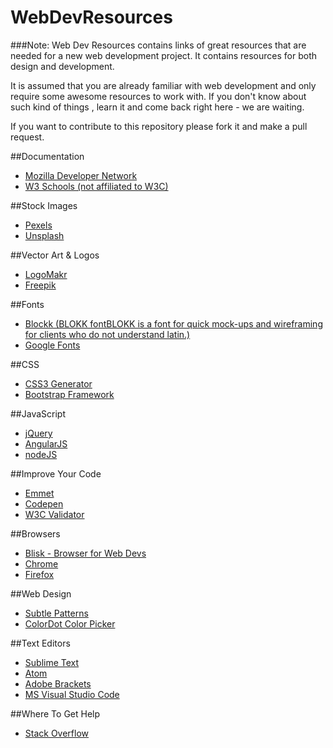 # WebDevResources
###Note:
Web Dev Resources contains links of great resources that are needed for a new web development project. It contains resources for both design and development.

It is assumed that you are already familiar with web development and only require some awesome resources to work with. If you don't know about such kind of things , learn it and come back right here - we are waiting.

If you want to contribute  to this repository please fork it and make a pull request.

##Documentation
* [Mozilla Developer Network](https://developer.mozilla.org/en-US/)
* [W3 Schools (not affiliated to W3C)](http://www.w3schools.com/)

##Stock Images
* [Pexels](https://www.pexels.com/)
* [Unsplash](https://unsplash.com/)

##Vector Art & Logos
* [LogoMakr](https://www.logomakr.com/)
* [Freepik](http://www.freepik.com/)

##Fonts
* [Blockk (BLOKK fontBLOKK is a font for quick mock-ups and wireframing for clients who do not understand latin.)](http://www.freepik.com/)
* [Google Fonts](https://fonts.google.com/)


##CSS 
* [CSS3 Generator](http://css3generator.com/)
* [Bootstrap Framework](http://getbootstrap.com/)

##JavaScript
* [jQuery](https://jquery.com/)
* [AngularJS](https://angularjs.org/)
* [nodeJS](https://nodejs.org/en/)

##Improve Your Code
* [Emmet](http://emmet.io/)
* [Codepen](https://codepen.io/)
* [W3C Validator](https://validator.w3.org/)

##Browsers
* [Blisk - Browser for Web Devs](https://blisk.io/)
* [Chrome](https://www.google.com/chrome/)
* [Firefox](https://www.mozilla.org/en-US/firefox/new/)
 
##Web Design
* [Subtle Patterns](http://subtlepatterns.com/)
* [ColorDot Color Picker](https://color.hailpixel.com/)

##Text Editors
* [Sublime Text](https://www.sublimetext.com/)
* [Atom](https://atom.io/)
* [Adobe Brackets](http://brackets.io/)
* [MS Visual Studio Code](http://subtlepatterns.com/)

##Where To Get Help
* [Stack Overflow](http://stackoverflow.com/)
